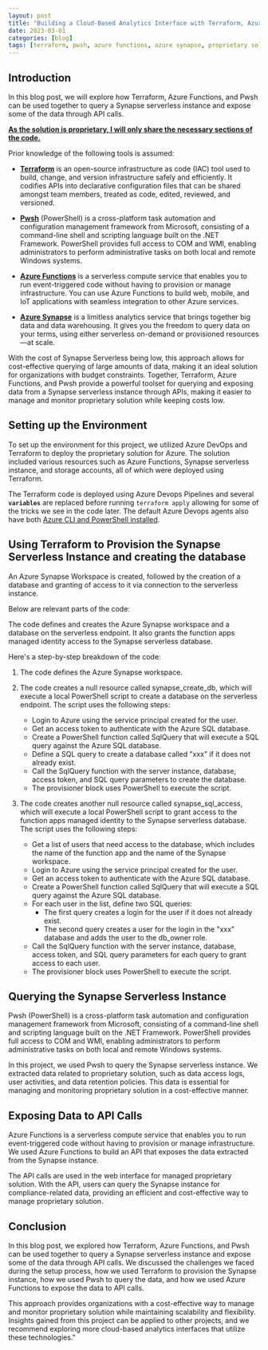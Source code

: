 ```yaml
---
layout: post
title: "Building a Cloud-Based Analytics Interface with Terraform, Azure Functions, and Pwsh."
date: 2023-03-01
categories: [blog]
tags: [terraform, pwsh, azure functions, azure synapse, proprietary solution, serverless, infrastructure as code, API calls, data querying, data analytics]
---
```


## Introduction

In this blog post, we will explore how Terraform, Azure Functions, and Pwsh can be used together to query a Synapse serverless instance and expose some of the data through API calls. 

<b> <u> As the solution is proprietary, I will only share the necessary sections of the code. </u> </b>

Prior knowledge of the following tools is assumed:

- [**Terraform**](https://www.terraform.io/) is an open-source infrastructure as code (IAC) tool used to build, change, and version infrastructure safely and efficiently. It codifies APIs into declarative configuration files that can be shared amongst team members, treated as code, edited, reviewed, and versioned.

- [**Pwsh**](https://docs.microsoft.com/en-us/powershell/) (PowerShell) is a cross-platform task automation and configuration management framework from Microsoft, consisting of a command-line shell and scripting language built on the .NET Framework. PowerShell provides full access to COM and WMI, enabling administrators to perform administrative tasks on both local and remote Windows systems.

- [**Azure Functions**](https://azure.microsoft.com/en-us/services/functions/) is a serverless compute service that enables you to run event-triggered code without having to provision or manage infrastructure. You can use Azure Functions to build web, mobile, and IoT applications with seamless integration to other Azure services.

- [**Azure Synapse**](https://azure.microsoft.com/en-us/services/synapse-analytics/) is a limitless analytics service that brings together big data and data warehousing. It gives you the freedom to query data on your terms, using either serverless on-demand or provisioned resources—at scale.

With the cost of Synapse Serverless being low, this approach allows for cost-effective querying of large amounts of data, making it an ideal solution for organizations with budget constraints. Together, Terraform, Azure Functions, and Pwsh provide a powerful toolset for querying and exposing data from a Synapse serverless instance through APIs, making it easier to manage and monitor proprietary solution while keeping costs low. 

## Setting up the Environment

To set up the environment for this project, we utilized Azure DevOps and Terraform to deploy the proprietary solution for Azure. The solution included various resources such as Azure Functions, Synapse serverless instance, and storage accounts, all of which were deployed using Terraform. 

The Terraform code is deployed using Azure Devops Pipelines and several <code>__variables__</code> are replaced before running <code>terraform apply</code> allowing for some of the tricks we see in the code later. The default Azure Devops agents also have both [Azure CLI and PowerShell installed](https://github.com/actions/runner-images/blob/main/images/linux/Ubuntu2204-Readme.md).


## Using Terraform to Provision the Synapse Serverless Instance and creating the database

An Azure Synapse Workspace is created, followed by the creation of a database and granting of access to it via connection to the serverless instance.

Below are relevant parts of the code:

<script src="https://gist.github.com/sturlabragason/96ef1058be3a69913ac70e8947f00883.js"></script>

The code defines and creates the Azure Synapse workspace and a database on the serverless endpoint. It also grants the function apps managed identity access to the Synapse serverless database.

Here's a step-by-step breakdown of the code:

1. The code defines the Azure Synapse workspace.

2. The code creates a null resource called synapse_create_db, which will execute a local PowerShell script to create a database on the serverless endpoint. The script uses the following steps:
   - Login to Azure using the service principal created for the user.
   - Get an access token to authenticate with the Azure SQL database.
   - Create a PowerShell function called SqlQuery that will execute a SQL query against the Azure SQL database.
   - Define a SQL query to create a database called "xxx" if it does not already exist.
   - Call the SqlQuery function with the server instance, database, access token, and SQL query parameters to create the database.
   - The provisioner block uses PowerShell to execute the script.

3. The code creates another null resource called synapse_sql_access, which will execute a local PowerShell script to grant access to the function apps managed identity to the Synapse serverless database. The script uses the following steps:
   - Get a list of users that need access to the database, which includes the name of the function app and the name of the Synapse workspace.
   - Login to Azure using the service principal created for the user.
   - Get an access token to authenticate with the Azure SQL database.
   - Create a PowerShell function called SqlQuery that will execute a SQL query against the Azure SQL database.
   - For each user in the list, define two SQL queries:
     - The first query creates a login for the user if it does not already exist.
     - The second query creates a user for the login in the "xxx" database and adds the user to the db_owner role.
   - Call the SqlQuery function with the server instance, database, access token, and SQL query parameters for each query to grant access to each user.
   - The provisioner block uses PowerShell to execute the script.


## Querying the Synapse Serverless Instance

Pwsh (PowerShell) is a cross-platform task automation and configuration management framework from Microsoft, consisting of a command-line shell and scripting language built on the .NET Framework. PowerShell provides full access to COM and WMI, enabling administrators to perform administrative tasks on both local and remote Windows systems.

In this project, we used Pwsh to query the Synapse serverless instance. We extracted data related to proprietary solution, such as data access logs, user activities, and data retention policies. This data is essential for managing and monitoring proprietary solution in a cost-effective manner.



## Exposing Data to API Calls
Azure Functions is a serverless compute service that enables you to run event-triggered code without having to provision or manage infrastructure. We used Azure Functions to build an API that exposes the data extracted from the Synapse instance.

The API calls are used in the web interface for managed proprietary solution. With the API, users can query the Synapse instance for compliance-related data, providing an efficient and cost-effective way to manage proprietary solution.

<script src="https://gist.github.com/sturlabragason/b8515e52fb2baefcc2855d168d2f02f9.js"></script>



## Conclusion

In this blog post, we explored how Terraform, Azure Functions, and Pwsh can be used together to query a Synapse serverless instance and expose some of the data through API calls. We discussed the challenges we faced during the setup process, how we used Terraform to provision the Synapse instance, how we used Pwsh to query the data, and how we used Azure Functions to expose the data to API calls.

This approach provides organizations with a cost-effective way to manage and monitor proprietary solution while maintaining scalability and flexibility. Insights gained from this project can be applied to other projects, and we recommend exploring more cloud-based analytics interfaces that utilize these technologies."